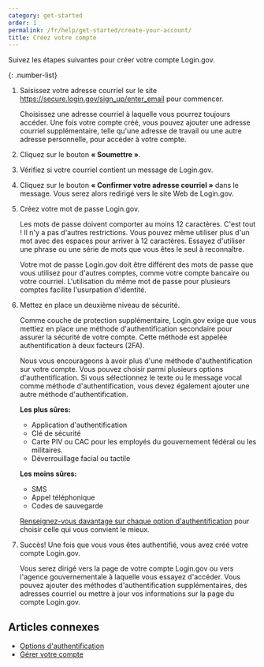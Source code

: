 ```yaml
---
category: get-started
order: 1
permalink: /fr/help/get-started/create-your-account/
title: Créez votre compte
---
```

Suivez les étapes suivantes pour créer votre compte Login.gov.

{: .number-list}

1. Saisissez votre adresse courriel sur le site <https://secure.login.gov/sign_up/enter_email> pour commencer.

   Choisissez une adresse courriel à laquelle vous pourrez toujours accéder. Une fois votre compte créé, vous pouvez ajouter une adresse courriel supplémentaire, telle qu'une adresse de travail ou une autre adresse personnelle, pour accéder à votre compte.
2. Cliquez sur le bouton **« Soumettre »**.
3. Vérifiez si votre courriel contient un message de Login.gov.
4. Cliquez sur le bouton **« Confirmer votre adresse courriel »** dans le message. Vous serez alors redirigé vers le site Web de Login.gov.
5. Créez votre mot de passe Login.gov.

   Les mots de passe doivent comporter au moins 12 caractères. C'est tout ! Il n'y a pas d'autres restrictions. Vous pouvez même utiliser plus d'un mot avec des espaces pour arriver à 12 caractères. Essayez d'utiliser une phrase ou une série de mots que vous êtes le seul à reconnaître.

   Votre mot de passe Login.gov doit être différent des mots de passe que vous utilisez pour d'autres comptes, comme votre compte bancaire ou votre courriel. L'utilisation du même mot de passe pour plusieurs comptes facilite l'usurpation d'identité.
6. Mettez en place un deuxième niveau de sécurité.

   Comme couche de protection supplémentaire, Login.gov exige que vous mettiez en place une méthode d'authentification secondaire pour assurer la sécurité de votre compte. Cette méthode est appelée authentification à deux facteurs (2FA).

   Nous vous encourageons à avoir plus d'une méthode d'authentification sur votre compte. Vous pouvez choisir parmi plusieurs options d'authentification. Si vous sélectionnez le texte ou le message vocal comme méthode d'authentification, vous devez également ajouter une autre méthode d'authentification.

   **Les plus sûres:**

   * Application d'authentification
   * Clé de sécurité
   * Carte PIV ou CAC pour les employés du gouvernement fédéral ou les militaires.
   * Déverrouillage facial ou tactile

   **Les moins sûres:**

   * SMS
   * Appel téléphonique
   * Codes de sauvegarde

   [Renseignez-vous davantage sur chaque option d'authentification](/fr/help/get-started/authentication-options/) pour choisir celle qui vous convient le mieux.
7. Succès! Une fois que vous vous êtes authentifié, vous avez créé votre compte Login.gov.

   Vous serez dirigé vers la page de votre compte Login.gov ou vers l'agence gouvernementale à laquelle vous essayez d'accéder. Vous pouvez ajouter des méthodes d'authentification supplémentaires, des adresses courriel ou mettre à jour vos informations sur la page du compte Login.gov.

## Articles connexes

* [Options d'authentification](/fr/help/get-started/authentication-options/)
* [Gérer votre compte](/fr/help/manage-your-account/overview/)